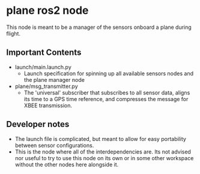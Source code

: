 # plane ros2 node
This node is meant to be a manager of the sensors onboard a plane during flight. 

## Important Contents
- launch/main.launch.py
    - Launch specification for spinning up all available sensors nodes and the plane manager node
- plane/msg_transmitter.py
    - The 'universal' subscriber that subscribes to all sensor data, aligns its time to a GPS time reference, and compresses the message for XBEE transmission.
## Developer notes
- The launch file is complicated, but meant to allow for easy portability between sensor configurations.
- This is the node where all of the interdependencies are. Its not advised nor useful to try to use this node on its own or in some other workspace without the other nodes here alongside it. 
